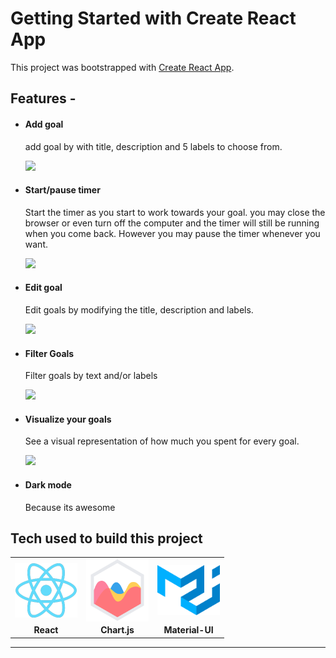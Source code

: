 # Getting Started with Create React App

This project was bootstrapped with [Create React App](https://github.com/facebook/create-react-app).

## Features -

- #### Add goal

  add goal by with title, description and 5 labels to choose from.

  <img src="/.github/images/add-goal.png">

- #### Start/pause timer

  Start the timer as you start to work towards your goal. you may close the browser or even turn off the computer and the timer will still be running when you come back. However you may pause the timer whenever you want.

  <img src="/.github/images/timer.png">

- #### Edit goal

  Edit goals by modifying the title, description and labels.

  <img src="/.github/images/edit-mode.png">

- #### Filter Goals

  Filter goals by text and/or labels

  <img src="/.github/images/filter.png">

- #### Visualize your goals

  See a visual representation of how much you spent for every goal.

  <img src="/.github/images/chart.png">

- #### Dark mode

  Because its awesome


## Tech used to build this project

<table>
  <tr>
    <td align="center"> <img align="center" src="/.github/icons/react.png" alt="react logo" width="100" /></td>
		<td align="center"> <img align="center" src="/.github/icons/chartjs.svg" alt="chart.js logo" width="100" /></td>	
		<td align="center"> <img align="center" src="/.github/icons/materialui.svg" alt="material-ui logo" width="100" /></td>
   <tr>
      <td align="center"><b> React </b></td>
			<td align="center"><b> Chart.js </b></td>
			<td align="center"><b> Material-UI </b></td>
  </tr>
</table>

---